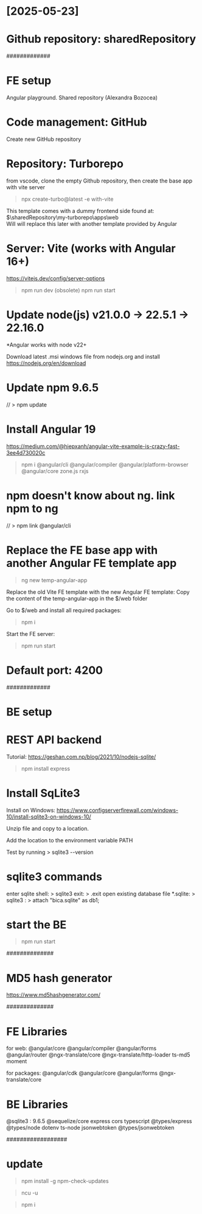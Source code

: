 # [2025-05-23]

# Github repository: sharedRepository

#############

# FE setup

Angular playground. Shared repository (Alexandra Bozocea)

# Code management: GitHub

Create new GitHub repository

# Repository: Turborepo

from vscode, clone the empty Github repository, then create the base app with vite server

> npx create-turbo@latest -e with-vite

This template comes with a dummy frontend side found at: $\sharedRepository\my-turborepo\apps\web\
Will will replace this later with another template provided by Angular

# Server: Vite (works with Angular 16+)

https://vitejs.dev/config/server-options

> npm run dev (obsolete)
> npm run start

# Update node(js) v21.0.0 -> 22.5.1 -> 22.16.0

\*Angular works with node v22+

Download latest .msi windows file from nodejs.org and install
https://nodejs.org/en/download

# Update npm 9.6.5

// > npm update

# Install Angular 19

https://medium.com/@hiepxanh/angular-vite-example-is-crazy-fast-3ee4d730020c

> npm i @angular/cli @angular/compiler @angular/platform-browser @angular/core zone.js rxjs

# npm doesn't know about ng. link npm to ng

// > npm link @angular/cli

# Replace the FE base app with another Angular FE template app

> ng new temp-angular-app

Replace the old Vite FE template with the new Angular FE template:
Copy the content of the temp-angular-app in the $/web folder

Go to $/web and install all required packages:

> npm i

Start the FE server:

> npm run start

# Default port: 4200

#############

# BE setup

# REST API backend

Tutorial: https://geshan.com.np/blog/2021/10/nodejs-sqlite/

> npm install express

# Install SqLite3

Install on Windows: https://www.configserverfirewall.com/windows-10/install-sqlite3-on-windows-10/

Unzip file and copy to a location.

Add the location to the environment variable PATH

Test by running > sqlite3 --version

# sqlite3 commands

enter sqlite shell: > sqlite3
exit: > .exit
open existing database file \*.sqlite: > sqlite3 : > attach "bica.sqlite" as db1;

# start the BE

> npm run start

##############

# MD5 hash generator

https://www.md5hashgenerator.com/

##############

# FE Libraries

for web:
@angular/core
@angular/compiler
@angular/forms
@angular/router
@ngx-translate/core
@ngx-translate/http-loader
ts-md5
moment

for packages:
@angular/cdk
@angular/core
@angular/forms
@ngx-translate/core

# BE Libraries

@sqlite3 : 9.6.5
@sequelize/core
express
cors
typescript
@types/express
@types/node
dotenv
ts-node
jsonwebtoken
@types/jsonwebtoken

##################

# update

> npm install -g npm-check-updates

> ncu -u

> npm i
